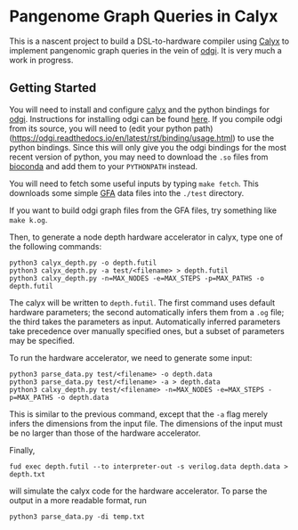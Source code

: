 Pangenome Graph Queries in Calyx
================================

This is a nascent project to build a DSL-to-hardware compiler using [Calyx][] to implement pangenomic graph queries in the vein of [odgi][].
It is very much a work in progress.

Getting Started
---------------

You will need to install and configure [calyx][] and the python bindings for [odgi]. Instructions for installing odgi can be found [here](https://odgi.readthedocs.io/en/latest/rst/installation.html). If you compile odgi from its source, you will need to (edit your python path)(https://odgi.readthedocs.io/en/latest/rst/binding/usage.html) to use the python bindings. Since this will only give you the odgi bindings for the most recent version of python, you may need to download the `.so` files from [bioconda](https://odgi.readthedocs.io/en/latest/rst/binding/usage.html) and add them to your `PYTHONPATH` instead.

You will need to fetch some useful inputs by typing `make fetch`.
This downloads some simple [GFA][] data files into the `./test` directory.

If you want to build odgi graph files from the GFA files, try something like `make k.og`.

Then, to generate a node depth hardware accelerator in calyx, type one of the following commands:
```
python3 calyx_depth.py -o depth.futil
python3 calyx_depth.py -a test/<filename> > depth.futil
python3 calxy_depth.py -n=MAX_NODES -e=MAX_STEPS -p=MAX_PATHS -o depth.futil
```

The calyx will be written to `depth.futil`. The first command uses default hardware parameters; the second automatically infers them from a `.og` file; the third takes the parameters as input. Automatically inferred parameters take precedence over manually specified ones, but a subset of parameters may be specified.

To run the hardware accelerator, we need to generate some input:
```
python3 parse_data.py test/<filename> -o depth.data
python3 parse_data.py test/<filename> -a > depth.data
python3 calxy_depth.py test/<filename> -n=MAX_NODES -e=MAX_STEPS -p=MAX_PATHS -o depth.data
```
    
This is similar to the previous command, except that the `-a` flag merely infers the dimensions from the input file. The dimensions of the input must be no larger than those of the hardware accelerator.

Finally, 

``` 
fud exec depth.futil --to interpreter-out -s verilog.data depth.data > depth.txt
```
    
will simulate the calyx code for the hardware accelerator. To parse the output in a more readable format, run
```
python3 parse_data.py -di temp.txt
```

[calyx]: https://calyxir.org
[odgi]: https://odgi.readthedocs.io/en/latest/
[gfa]: https://www.ncbi.nlm.nih.gov/pmc/articles/PMC8006571/#FN8
